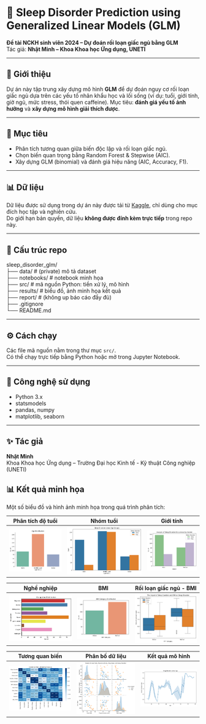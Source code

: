 # 🧠 Sleep Disorder Prediction using Generalized Linear Models (GLM)

**Đề tài NCKH sinh viên 2024 – Dự đoán rối loạn giấc ngủ bằng GLM**  
Tác giả: **Nhật Minh – Khoa Khoa học Ứng dụng, UNETI**

---

## 🌙 Giới thiệu
Dự án này tập trung xây dựng mô hình **GLM** để dự đoán nguy cơ rối loạn giấc ngủ dựa trên các yếu tố nhân khẩu học và lối sống (ví dụ: tuổi, giới tính, giờ ngủ, mức stress, thói quen caffeine). Mục tiêu: **đánh giá yếu tố ảnh hưởng** và **xây dựng mô hình giải thích được**.

---

## 🧩 Mục tiêu
- Phân tích tương quan giữa biến độc lập và rối loạn giấc ngủ.  
- Chọn biến quan trọng bằng Random Forest & Stepwise (AIC).  
- Xây dựng GLM (binomial) và đánh giá hiệu năng (AIC, Accuracy, F1).

---
## 📊 Dữ liệu
Dữ liệu được sử dụng trong dự án này được tải từ [Kaggle](https://www.kaggle.com/...), chỉ dùng cho mục đích học tập và nghiên cứu.  
Do giới hạn bản quyền, dữ liệu **không được đính kèm trực tiếp** trong repo này.  

---
## 📂 Cấu trúc repo
sleep_disorder_glm/  
├── data/ # (private) mô tả dataset  
├── notebooks/ # notebook minh họa  
├── src/ # mã nguồn Python: tiền xử lý, mô hình  
├── results/ # biểu đồ, ảnh minh họa kết quả  
├── report/ # (không up báo cáo đầy đủ)  
├── .gitignore  
└── README.md  


---

## ⚙️ Cách chạy
Các file mã nguồn nằm trong thư mục `src/`.  
Có thể chạy trực tiếp bằng Python hoặc mở trong Jupyter Notebook.  

---

## 🧰 Công nghệ sử dụng
- Python 3.x  
- statsmodels  
- pandas, numpy  
- matplotlib, seaborn  

---

## ✨ Tác giả
**Nhật Minh**  
Khoa Khoa học Ứng dụng – Trường Đại học Kinh tế - Kỹ thuật Công nghiệp (UNETI)

## 📊 Kết quả minh họa

Một số biểu đồ và hình ảnh minh họa trong quá trình phân tích:

| Phân tích độ tuổi | Nhóm tuổi | Giới tính |
|:-----------------:|:----------:|:----------:|
| ![Age](results/age.png) | ![AgeGroup](results/agegroup.png) | ![Gender](results/gender.png) |

| Nghề nghiệp | BMI | Rối loạn giấc ngủ - BMI |
|:------------:|:----:|:-----------------------:|
| ![Occupation](results/occupation.png) | ![BMI](results/BMI.png) | ![SDBMI](results/sdbmisd.png) |

| Tương quan biến | Phân bố dữ liệu | Kết quả mô hình |
|:----------------:|:----------------:|:----------------:|
| ![Heatmap](results/heatmap.png) | ![Plot](results/plot.png) | ![Sleep Disorder](results/sd.png) |

